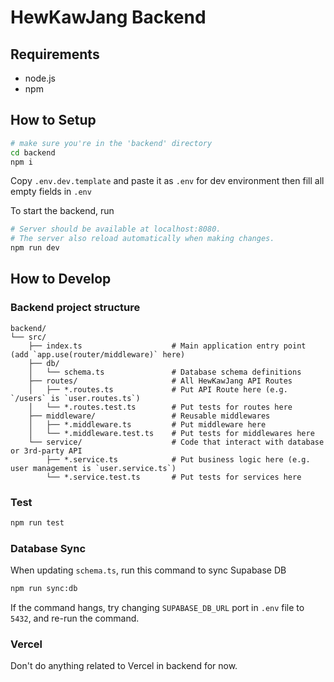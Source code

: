 # HewKawJang Backend

## Requirements

- node.js
- npm

## How to Setup

```bash
# make sure you're in the 'backend' directory
cd backend
npm i
```

Copy `.env.dev.template` and paste it as `.env` for dev environment
then fill all empty fields in `.env`

To start the backend, run

```bash
# Server should be available at localhost:8080.
# The server also reload automatically when making changes.
npm run dev
```

## How to Develop

### Backend project structure

```text
backend/
└── src/
    ├── index.ts                    # Main application entry point (add `app.use(router/middleware)` here)
    ├── db/
    │   └── schema.ts               # Database schema definitions
    ├── routes/                     # All HewKawJang API Routes
    │   ├── *.routes.ts             # Put API Route here (e.g. `/users` is `user.routes.ts`)
    │   └── *.routes.test.ts        # Put tests for routes here
    ├── middleware/                 # Reusable middlewares
    │   ├── *.middleware.ts         # Put middleware here
    │   └── *.middleware.test.ts    # Put tests for middlewares here
    └── service/                    # Code that interact with database or 3rd-party API
        ├── *.service.ts            # Put business logic here (e.g. user management is `user.service.ts`)
        └── *.service.test.ts       # Put tests for services here
```

### Test

```bash
npm run test
```

### Database Sync

When updating `schema.ts`, run this command to sync Supabase DB

```bash
npm run sync:db
```

If the command hangs, try changing `SUPABASE_DB_URL` port in `.env` file to `5432`, and re-run the command.

### Vercel

Don't do anything related to Vercel in backend for now.
